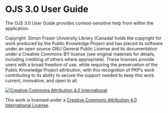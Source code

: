 OJS 3.0 User Guide
=======

The OJS 3.0 User Guide provides context-sensitive help from within the application.

Copyright: Simon Fraser University Library (Canada) holds the copyright for work produced by the Public Knowledge Project and has placed its software under an open source GNU General Public License and its documentation under a Creative Commons-BY license (see original materials for details, including crediting of others where appropriate). These licenses provide users with a broad freedom of use, while requiring the preservation of the Public Knowledge Project attribution, with this recognition of PKP’s work contributing to its ability to secure the support needed to keep this work current, innovative, and open to all.

[![](https://i.creativecommons.org/l/by/4.0/88x31.png "Creative Commons Attribution 4.0 International")](http://creativecommons.org/licenses/by/4.0/)

This work is licensed under a [Creative Commons Attribution 4.0 International License](http://creativecommons.org/licenses/by/4.0/).


